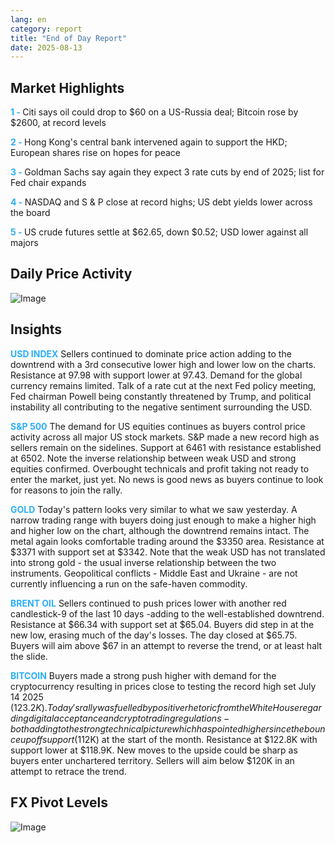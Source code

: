 ```yaml
---
lang: en
category: report
title: "End of Day Report"
date: 2025-08-13
---
```



<h2>Market Highlights</h2>
<strong style="color: #2caef7;">1 - </strong> Citi says oil could drop to $60 on a US-Russia deal; Bitcoin rose by $2600, at record levels

<strong style="color: #2caef7;">2 - </strong> Hong Kong's central bank intervened again to support the HKD; European shares rise on hopes for peace


<strong style="color: #2caef7;">3 - </strong> Goldman Sachs say again they expect 3 rate cuts by end of 2025; list for Fed chair expands

<strong style="color: #2caef7;">4 - </strong> NASDAQ and S & P close at record highs; US debt yields lower across the board

<strong style="color: #2caef7;">5 - </strong> US crude futures settle at $62.65, down $0.52; USD lower against all majors



<h2>Daily Price Activity</h2>
<img src="https://markleighedu.github.io/img/Aug-2025/13-Aug-2025/price.jpg" alt="Image"/>

<h2>Insights</h2>
<strong style="color: #2caef7;">USD INDEX</strong> Sellers continued to dominate price action adding to the downtrend with a 3rd consecutive lower high and lower low on the charts. Resistance at 97.98 with support lower at 97.43. Demand for the global currency remains limited. Talk of a rate cut at the next Fed policy meeting, Fed chairman Powell being constantly threatened by Trump, and political instability all contributing to the negative sentiment surrounding the USD. 

<strong style="color: #2caef7;">S&P 500</strong> The demand for US equities continues as buyers control price activity across all major US stock markets. S&P made a new record high as sellers remain on the sidelines. Support at 6461 with resistance established at 6502. Note the inverse relationship between weak USD and strong equities confirmed. Overbought technicals and profit taking not ready to enter the market, just yet. No news is good news as buyers continue to look for reasons to join the rally. 

<strong style="color: #2caef7;">GOLD</strong> Today's pattern looks very similar to what we saw yesterday. A narrow trading range with buyers doing just enough to make a higher high and higher low on the chart, although the downtrend remains intact. The metal again looks comfortable trading around the $3350 area. Resistance at $3371 with support set at $3342. Note that the weak USD has not translated into strong gold - the usual inverse relationship between the two instruments. Geopolitical conflicts - Middle East and Ukraine - are not currently influencing a run on the safe-haven commodity.    

<strong style="color: #2caef7;">BRENT OIL</strong> Sellers continued to push prices lower with another red candlestick-9 of the last 10 days -adding to the well-established downtrend. Resistance at $66.34 with support set at $65.04. Buyers did step in at the new low, erasing much of the day's losses. The day closed at $65.75. Buyers will aim above $67 in an attempt to reverse the trend, or at least halt the slide.  

<strong style="color: #2caef7;">BITCOIN</strong> Buyers made a strong push higher with demand for the cryptocurrency resulting in prices close to testing the record high set July 14 2025 ($123.2K). Today's rally was fuelled by positive rhetoric from the White House regarding digital acceptance and crypto trading regulations - both adding to the strong technical picture which has pointed higher since the bounce up off support ($112K) at the start of the month. Resistance at $122.8K with support lower at $118.9K. New moves to the upside could be sharp as buyers enter unchartered territory. Sellers will aim below $120K in an attempt to retrace the trend. 



<h2>FX Pivot Levels</h2>
<img src="https://markleighedu.github.io/img/Aug-2025/13-Aug-2025/pivot.jpg" alt="Image"/>